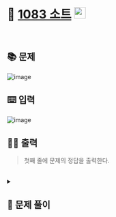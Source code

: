 <br>

# 🎢 [1083 소트](http://www.acmicpc.net/problem/1083) <img height="27px" width="27px" src="https://static.solved.ac/tier_small/12.svg"/>
<br>

## 📚 문제
![image](https://github.com/user-attachments/assets/1a84ae0e-1c47-41bf-a8a9-cf4174cd9c03)
<br>

## ⌨️ 입력
![image](https://github.com/user-attachments/assets/e037c7ad-e9fc-4e7e-b978-c16c3208ab82)
<br>

## 🏃‍♂️ 출력
> 첫째 줄에 문제의 정답을 출력한다.

<br>
<details>

  <summary> 
  
  ## 🎈 문제 풀이
  </summary>
  
## 🙈 문제에 대한 생각
> 1. 연속된 두 개의 원소만 교환할수 있기 때문에 양옆의 원소를 swap하는 방식으로 구상하였다.
> > - 조건
> > - 1. 사전순으로 가장 뒷서는 것 ->  내림차순으로 으로 정렬
> > - 2. S가 0이 될때 까지 정렬을 수행
> > - 3. 여기서 중요한 포인트 : 전체의 원소를 비교하는게 아니라 s의 범위를 고려해 BubbleSort사용
> 2. 조건을 고려하면서 최댓값을 찾는다.
> 3. 최댓값의 index를 추출한다.

</br>

## 📄 중요 로직
>  최댓값을 찾기위해서 슬라이싱할때 현재 탐색중인 index위치부터 s만큼 더한 index까지의 범위를 선정
>  두번째 for문에서 정렬되고 난 후 최댓값의 인덱스를 1 감소.

</br>

## 📜 전체 로직
> 1. 입력 3개 받기
> 2. N만큼 반복문을 수행
> 3. 최댓값과 최댓값의 index를 추출
> 4. 두번째 반복문 수행 (최댓값의 index가 현재 탐색중인 index와 같다면 종료 and s가 0이면 종료)
> 5. 내림차순 정렬 수행
> 6. s와 최댓값의 index를 1씩 감소시킨다.

## 🪄 참고 자료 
- https://letalearns.tistory.com/146

</details>
